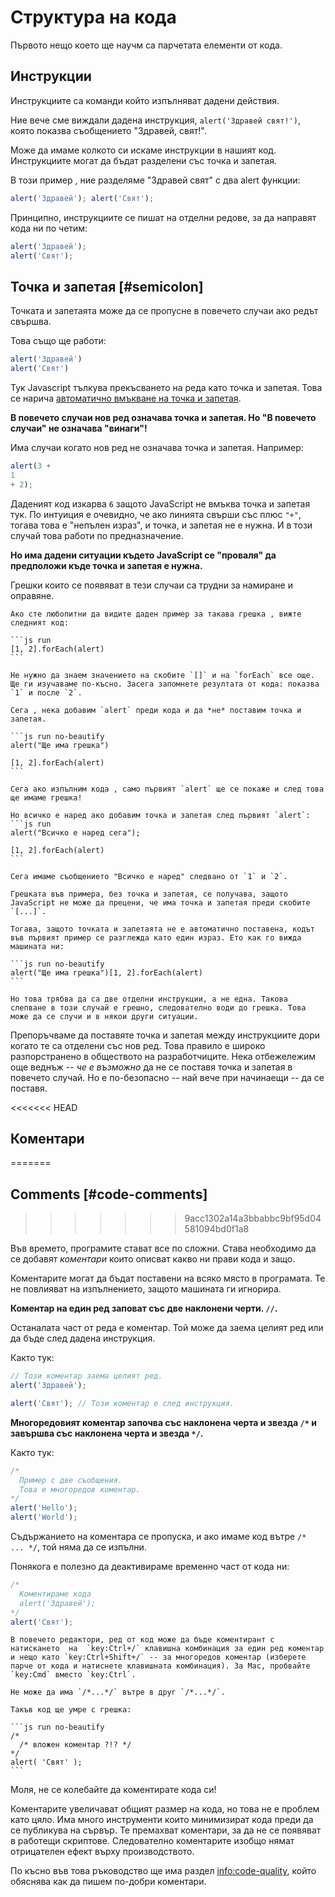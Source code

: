# Структура на кода

Първото нещо което ще научм са парчетата елементи от кода.

## Инструкции

Инструкциите са команди който изпълняват дадени действия.

Ние вече сме виждали дадена инструкция, `alert('Здравей свят!')`, която показва съобщението "Здравей, свят!".

Може да имаме колкото си искаме инструкции в нашият код. Инструкциите могат да бъдат разделени със точка и запетая.

В този пример , ние разделяме "Здравей свят" с два alert функции:

```js run no-beautify
alert('Здравей'); alert('Свят');
```

Принципно, инструкциите се пишат на отделни редове, за да направят кода ни по четим:

```js run no-beautify
alert('Здравей');
alert('Свят');
```

## Точка и запетая [#semicolon]

Точката и запетаята може да се пропусне в повечето случаи ако редът свършва.

Това също ще работи:

```js run no-beautify
alert('Здравей')
alert('Свят')
```

Тук Javascript тълкува прекъсването на реда като точка и запетая. Това се нарича [автоматично вмъкване на точка и запетая](https://tc39.github.io/ecma262/#sec-automatic-semicolon-insertion).

**В повечето случаи нов ред означава точка и запетая. Но "В повечето случаи" не означава "винаги"!**

Има случаи когато нов ред не означава точка и запетая. Например:

```js run no-beautify
alert(3 +
1
+ 2);
```

Даденият код изкарва `6`  защото JavaScript не вмъква точка и запетая тук. По интуиция е очевидно, че ако линията свърши със плюс `"+"`, тогава това е "непълен израз", и точка, и запетая не е нужна. И в този случай това работи по предназначение.

**Но има дадени ситуации където JavaScript се "проваля" да предположи къде точка и запетая е нужна.**

Грешки които се появяват в тези случаи са трудни за намиране и оправяне.

````smart header="Пример за грешка"
Ако сте любопитни да видите даден пример за такава грешка , вижте следният код:

```js run
[1, 2].forEach(alert)
```

Не нужно да знаем значението на скобите `[]` и на `forEach` все още. Ще ги изучаваме по-късно. Засега запомнете резултата от кода: показва `1` и после `2`.

Сега , нека добавим `alert` преди кода и да *не* поставим точка и запетая.

```js run no-beautify
alert("Ще има грешка")

[1, 2].forEach(alert)
```

Сега ако изпълним кода , само първият `alert` ще се покаже и след това ще имаме грешка!

Но всичко е наред ако добавим точка и запетая след първият `alert`:
```js run
alert("Всичко е наред сега");

[1, 2].forEach(alert)  
```

Сега имаме съобщението "Всичко е наред" следвано от `1` и `2`.

Грешката във примера, без точка и запетая, се получава, защото JavaScript не може да прецени, че има точка и запетая преди скобите `[...]`.

Тогава, защото точката и запетаята не е автоматично поставена, кодът във първият пример се разглежда като един израз. Ето как го вижда машината ни:

```js run no-beautify
alert("Ще има грешка")[1, 2].forEach(alert)
```

Но това трябва да са две отделни инструкции, а не една. Такова слепване в този случай е грешно, следователно води до грешка. Това може да се случи и в някои други ситуации.
````

Препоръчваме да поставяте точка и запетая между инструкциите дори когато те са отделени със нов ред. Това правило е широко разпорстранено в обществото на разработчиците. Нека отбежележим още веднъж -- *че е възможно* да не се поставя точка и запетая в повечето случай. Но е по-безопасно -- най вече при начинаещи -- да се поставя.

<<<<<<< HEAD
## Коментари
=======
## Comments [#code-comments]
>>>>>>> 9acc1302a14a3bbabbc9bf95d04581094bd0f1a8

Във времето, програмите стават все по сложни. Става необходимо да се добавят *коментари* които описват какво ни прави кода и защо.

Коментарите могат да бъдат поставени на всяко място в програмата. Те не повлияват на изпълнението, защото машината ги игнорира.

**Коментар на един ред заповат със две наклонени черти. `//`.**

Останалата част от реда е коментар. Той може да заема целият ред или да бъде след дадена инструкция.

Както тук:

```js run
// Този коментар заема целият ред.
alert('Здравей');

alert('Свят'); // Този коментар е след инструкция.
```

**Многоредовият коментар започва със наклонена черта и звезда <code>/&#42;</code> и завършва със наклонена черта и звезда <code>&#42;/</code>.**

Както тук:

```js run
/*
  Пример с две съобщения.
  Това е многоредов коментар.
*/
alert('Hello');
alert('World');
```

Съдържанието на коментара се пропуска, и ако имаме код вътре <code>/&#42; ... &#42;/</code>, той няма да се изпълни.

Понякога е полезно да деактивираме временно част от кода ни:

```js run
/*
  Коментираме кода
  alert('Здравей');
*/
alert('Свят');
```

```smart header="Използвайте клавишни комбинации!"
В повечето редактори, ред от код може да бъде коментирант с натискането  на  `key:Ctrl+/` клавишна комбинация за един ред коментар и нещо като `key:Ctrl+Shift+/` -- за многоредов коментар (изберете парче от кода и натиснете клавишната комбинация). За Mac, пробвайте `key:Cmd` вместо `key:Ctrl`.
```

````warn header="Вложени коментари не се подържат!"
Не може да има `/*...*/` вътре в друг `/*...*/`.

Такъв код ще умре с грешка:

```js run no-beautify
/*
  /* вложен коментар ?!? */
*/
alert( 'Свят' );
```
````

Моля, не се колебайте да коментирате кода си!

Коментарите увеличават общият размер на кода, но това не е проблем като цяло. Има много инструменти които минимизират кода преди да се публикува на сървър. Те премахват коментари, за да не се появяват в работещи скриптове. Следователно коментарите изобщо нямат отрицателен ефект върху производството.

По късно във това ръководство ще има раздел <info:code-quality>, който обяснява как да пишем по-добри коментари.
